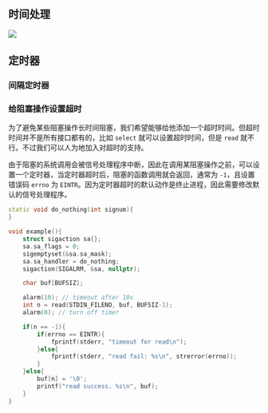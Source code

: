 ## 时间处理

![](https://wangyu-name.oss-cn-hangzhou.aliyuncs.com/superbed/2020/04/10/5e903930504f4bcb0483380d.jpg)


## 定时器

### 间隔定时器


### 给阻塞操作设置超时

为了避免某些阻塞操作长时间阻塞，我们希望能够给他添加一个超时时间。但超时时间并不是所有接口都有的，比如 `select` 就可以设置超时时间，但是 `read` 就不行。不过我们可以人为地加入对超时的支持。

由于阻塞的系统调用会被信号处理程序中断，因此在调用某阻塞操作之前，可以设置一个定时器，当定时器超时后，阻塞的函数调用就会返回，通常为 `-1`，且设置错误码 `errno` 为 `EINTR`。因为定时器超时的默认动作是终止进程，因此需要修改默认的信号处理程序。

```c++
static void do_nothing(int signum){
}

void example(){
    struct sigaction sa{};
    sa.sa_flags = 0;
    sigemptyset(&sa.sa_mask);
    sa.sa_handler = do_nothing;
    sigaction(SIGALRM, &sa, nullptr);

    char buf[BUFSIZ];

    alarm(10); // timeout after 10s
    int n = read(STDIN_FILENO, buf, BUFSIZ-1);
    alarm(0); // turn off timer

    if(n == -1){
        if(errno == EINTR){
            fprintf(stderr, "timeout for read\n");
        }else{
            fprintf(stderr, "read fail: %s\n", strerror(errno));
        }
    }else{
        buf[n] = '\0';
        printf("read success. %s\n", buf);
    }
}
```